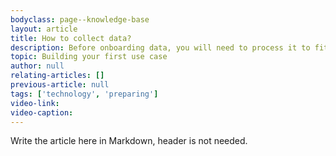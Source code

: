 ```yaml
---
bodyclass: page--knowledge-base
layout: article
title: How to collect data?
description: Before onboarding data, you will need to process it to fit into Weaviate. In this article, you will learn best practices to achieve this.
topic: Building your first use case
author: null
relating-articles: []
previous-article: null
tags: ['technology', 'preparing']
video-link: 
video-caption: 
---
```


Write the article here in Markdown, header is not needed.